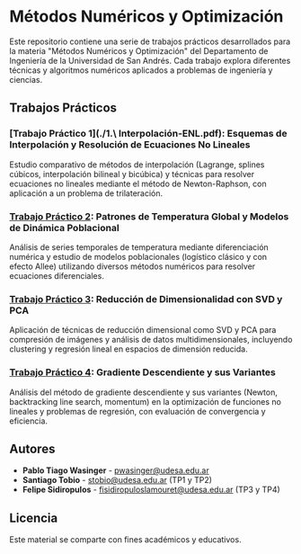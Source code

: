 # Métodos Numéricos y Optimización

Este repositorio contiene una serie de trabajos prácticos desarrollados para la materia "Métodos Numéricos y Optimización" del Departamento de Ingeniería de la Universidad de San Andrés. Cada trabajo explora diferentes técnicas y algoritmos numéricos aplicados a problemas de ingeniería y ciencias.

## Trabajos Prácticos

### [Trabajo Práctico 1](./1.\ Interpolación-ENL.pdf): Esquemas de Interpolación y Resolución de Ecuaciones No Lineales

Estudio comparativo de métodos de interpolación (Lagrange, splines cúbicos, interpolación bilineal y bicúbica) y técnicas para resolver ecuaciones no lineales mediante el método de Newton-Raphson, con aplicación a un problema de trilateración.

### [Trabajo Práctico 2](./Métodos%20Numéricos%20y%20Optimización%20Trabajo%20Práctico%202.pdf): Patrones de Temperatura Global y Modelos de Dinámica Poblacional

Análisis de series temporales de temperatura mediante diferenciación numérica y estudio de modelos poblacionales (logístico clásico y con efecto Allee) utilizando diversos métodos numéricos para resolver ecuaciones diferenciales.

### [Trabajo Práctico 3](./Métodos%20Numéricos%20y%20Optimización%20Trabajo%20Práctico%203.pdf): Reducción de Dimensionalidad con SVD y PCA

Aplicación de técnicas de reducción dimensional como SVD y PCA para compresión de imágenes y análisis de datos multidimensionales, incluyendo clustering y regresión lineal en espacios de dimensión reducida.

### [Trabajo Práctico 4](./Métodos%20Numéricos%20y%20Optimización%20Trabajo%20Práctico%204.pdf): Gradiente Descendiente y sus Variantes

Análisis del método de gradiente descendiente y sus variantes (Newton, backtracking line search, momentum) en la optimización de funciones no lineales y problemas de regresión, con evaluación de convergencia y eficiencia.

## Autores

- **Pablo Tiago Wasinger** - [pwasinger@udesa.edu.ar](mailto:pwasinger@udesa.edu.ar)
- **Santiago Tobio** - [stobio@udesa.edu.ar](mailto:stobio@udesa.edu.ar) (TP1 y TP2)
- **Felipe Sidiropulos** - [fisidiropuloslamouret@udesa.edu.ar](mailto:fisidiropuloslamouret@udesa.edu.ar) (TP3 y TP4)

## Licencia

Este material se comparte con fines académicos y educativos.
